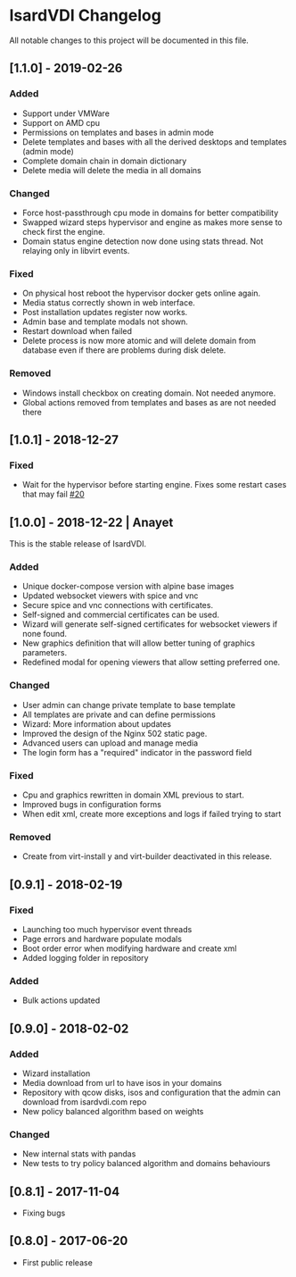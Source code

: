 # IsardVDI Changelog

All notable changes to this project will be documented in this file.

## [1.1.0] - 2019-02-26

### Added
- Support under VMWare
- Support on AMD cpu
- Permissions on templates and bases in admin mode
- Delete templates and bases with all the derived desktops and templates (admin mode)
- Complete domain chain in domain dictionary
- Delete media will delete the media in all domains

### Changed
- Force host-passthrough cpu mode in domains for better compatibility
- Swapped wizard steps hypervisor and engine as makes more sense to check first the engine.
- Domain status engine detection now done using stats thread. Not relaying only in libvirt events.

### Fixed
- On physical host reboot the hypervisor docker gets online again.
- Media status correctly shown in web interface.
- Post installation updates register now works.
- Admin base and template modals not shown.
- Restart download when failed
- Delete process is now more atomic and will delete domain from database even if there are problems during disk delete.

### Removed
- Windows install checkbox on creating domain. Not needed anymore.
- Global actions removed from templates and bases as are not needed there


## [1.0.1] - 2018-12-27

### Fixed
- Wait for the hypervisor before starting engine. Fixes some restart cases that may fail [#20](https://github.com/isard-vdi/isard/issues/20)

## [1.0.0] - 2018-12-22 | Anayet
This is the stable release of IsardVDI.

### Added
- Unique docker-compose version with alpine base images
- Updated websocket viewers with spice and vnc
- Secure spice and vnc connections with certificates.
- Self-signed and commercial certificates can be used.
- Wizard will generate self-signed certificates for websocket viewers if none found.
- New graphics definition that will allow better tuning of graphics parameters.
- Redefined modal for opening viewers that allow setting preferred one.

### Changed
- User admin can change private template to base template
- All templates are private and can define permissions
- Wizard: More information about updates
- Improved the design of the Nginx 502 static page.
- Advanced users can upload and manage media
- The login form has a "required" indicator in the password field

### Fixed
- Cpu and graphics rewritten in domain XML previous to start. 
- Improved bugs in configuration forms
- When edit xml, create more exceptions and logs if failed trying to start

### Removed
- Create from virt-install y and virt-builder deactivated in this release. 

## [0.9.1] - 2018-02-19

### Fixed

- Launching too much hypervisor event threads
- Page errors and hardware populate modals
- Boot order error when modifying hardware and create xml
- Added logging folder in repository


### Added

- Bulk actions updated


## [0.9.0] - 2018-02-02

### Added

- Wizard installation
- Media download from url to have isos in your domains
- Repository with qcow disks, isos and configuration that the admin can download from isardvdi.com repo
- New policy balanced algorithm based on weights

### Changed

- New internal stats with pandas 
- New tests to try policy balanced algorithm and domains behaviours


## [0.8.1] - 2017-11-04

- Fixing bugs


## [0.8.0] - 2017-06-20

- First public release
